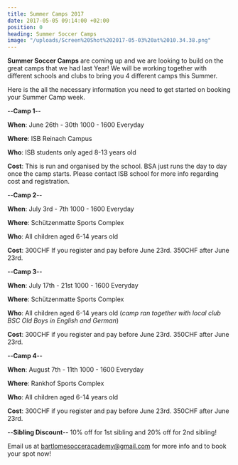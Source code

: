 ```yaml
---
title: Summer Camps 2017
date: 2017-05-05 09:14:00 +02:00
position: 0
heading: Summer Soccer Camps
image: "/uploads/Screen%20Shot%202017-05-03%20at%2010.34.38.png"
---
```


**Summer Soccer Camps** are coming up and we are looking to build on the great camps that we had last Year! We will be working together with different schools and clubs to bring you 4 different camps this Summer.

Here is the all the necessary information you need to get started on booking your Summer Camp week.

--**Camp 1**--

**When**: June 26th - 30th 1000 - 1600 Everyday

**Where**: ISB Reinach Campus

**Who**: ISB students only aged 8-13 years old

**Cost**: This is run and organised by the school. BSA just runs the day to day once the camp starts. Please contact ISB school for more info regarding cost and registration.

--**Camp 2**--

**When**: July 3rd - 7th 1000 - 1600 Everyday

**Where**: Schützenmatte Sports Complex

**Who**: All children aged 6-14 years old

**Cost**: 300CHF If you register and pay before June 23rd. 350CHF after June 23rd.

--**Camp 3**--

**When**: July 17th - 21st 1000 - 1600 Everyday

**Where**: Schützenmatte Sports Complex

**Who**: All children aged 6-14 years old (*camp ran together with local club BSC Old Boys in English and German*)

**Cost**: 300CHF if you register and pay before June 23rd. 350CHF after June 23rd.

--**Camp 4**--

**When**: August 7th - 11th 1000 - 1600 Everyday

**Where**: Rankhof Sports Complex

**Who**: All children aged 6-14 years old

**Cost**: 300CHF if you register and pay before June 23rd. 350CHF after June 23rd.

--**Sibling Discount**--
10% off for 1st sibling and 20% off for 2nd sibling!

Email us at bartlomesocceracademy@gmail.com for more info and to book your spot now!